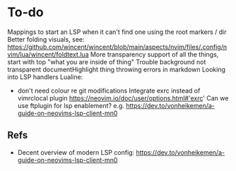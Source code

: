 # To-do
Mappings to start an LSP when it can't find one using the root markers / dir
Better folding visuals, see: https://github.com/wincent/wincent/blob/main/aspects/nvim/files/.config/nvim/lua/wincent/foldtext.lua
More transparency support of all the things, start with top "what you are inside of thing"
Trouble background not transparent
documentHighlight thing throwing errors in markdown
Looking into LSP handlers
Lualine:
- don't need colour re git modifications
Integrate exrc instead of vimrclocal plugin https://neovim.io/doc/user/options.html#'exrc'
Can we use ftplugin for lsp enablement? e.g. https://dev.to/vonheikemen/a-guide-on-neovims-lsp-client-mn0


## Refs
- Decent overview of modern LSP config: https://dev.to/vonheikemen/a-guide-on-neovims-lsp-client-mn0
